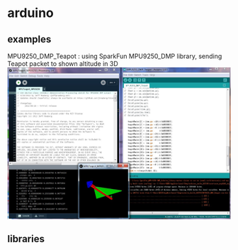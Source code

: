 # arduino

## examples
MPU9250_DMP_Teapot : using SparkFun MPU9250_DMP library, sending Teapot packet to shown altitude in 3D
![Instance Segmentation Sample](assets/MPU9250_DMP_Teapot.JPG)

## libraries
